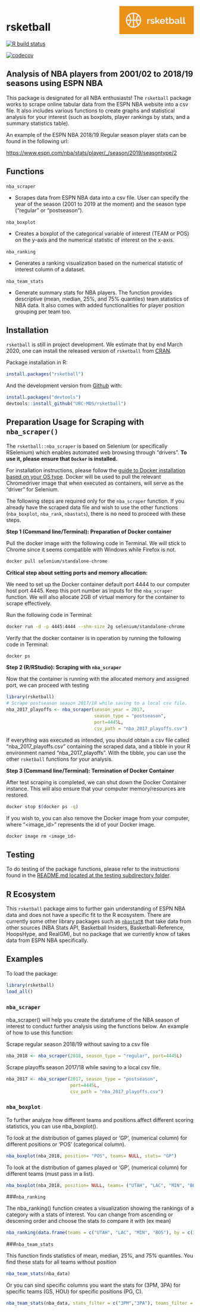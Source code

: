 <!-- README.md is generated from README.Rmd. Please edit that file -->

<img src="imgs/rsketball_logo.JPG" width="200" height="75" align = "right">

rsketball
=========

<!-- badges: start -->

[![R build
status](https://github.com/UBC-MDS/rsketball/workflows/R-CMD-check/badge.svg)](https://github.com/UBC-MDS/rsketball/actions)

[![codecov](https://codecov.io/gh/UBC-MDS/rsketball/branch/master/graph/badge.svg)](https://codecov.io/gh/UBC-MDS/rsketball)
<!-- badges: end -->

Analysis of NBA players from 2001/02 to 2018/19 seasons using ESPN NBA
----------------------------------------------------------------------

This package is designated for all NBA enthusiasts! The `rsketball`
package works to scrape online tabular data from the ESPN NBA website
into a csv file. It also includes various functions to create graphs and
statistical analysis for your interest (such as boxplots, player
rankings by stats, and a summary statistics table).

An example of the ESPN NBA 2018/19 Regular season player stats can be
found in the following url:

<a href="https://www.espn.com/nba/stats/player/_/season/2019/seasontype/2" class="uri">https://www.espn.com/nba/stats/player/_/season/2019/seasontype/2</a>

Functions
---------

`nba_scraper`

-   Scrapes data from ESPN NBA data into a csv file. User can specify
    the year of the season (2001 to 2019 at the moment) and the season
    type (“regular” or “postseason”).

`nba_boxplot`

-   Creates a boxplot of the categorical variable of interest (TEAM or
    POS) on the y-axis and the numerical statistic of interest on the
    x-axis.

`nba_ranking`

-   Generates a ranking visualization based on the numerical statistic
    of interest column of a dataset.

`nba_team_stats`

-   Generate summary stats for NBA players. The function provides
    descriptive (mean, median, 25%, and 75% quantiles) team statistics
    of NBA data. It also comes with added functionalities for player
    position grouping per team too.


Installation
------------

`rsketball` is still in project development. We estimate that by end
March 2020, one can install the released version of `rsketball` from
[CRAN](https://cran.r-project.org/).

Package installation in R:

``` r
install.packages("rsketball")
```

And the development version from [Github](https://github.com/) with:

``` r
install.packages("devtools")
devtools::install_github("UBC-MDS/rsketball")
```

Preparation Usage for Scraping with `nba_scraper()`
---------------------------------------------------

The `rsketball::nba_scraper` is based on Selenium (or specifically
RSelenium) which enables automated web browsing through “drivers”. **To
use it, please ensure that `Docker` is installed.**

For installation instructions, please follow the [guide to Docker
installation based on your OS
type](https://ubc-mds.github.io/resources_pages/installation_instructions/).
Docker will be used to pull the relevant Chromedriver image that when
executed as containers, will serve as the “driver” for Selenium.

The following steps are required only for the `nba_scraper` function. If
you already have the scraped data file and wish to use the other
functions (`nba_boxplot`, `nba_rank`, `nbastats`), there is no need to
proceed with these steps.

**Step 1 (Command line/Terminal): Preparation of Docker container**

Pull the docker image with the following code in Terminal. We will stick
to Chrome since it seems compatible with Windows while Firefox is not.

``` sh
docker pull selenium/standalone-chrome
```

**Critical step about setting ports and memory allocation:**

We need to set up the Docker container default port 4444 to our computer
host port 4445. Keep this port number as inputs for the `nba_scraper`
function. We will also allocate 2GB of virtual memory for the container
to scrape effectively.

Run the following code in Terminal:

``` sh
docker run -d -p 4445:4444 --shm-size 2g selenium/standalone-chrome
```

Verify that the docker container is in operation by running the
following code in Terminal:

``` sh
docker ps 
```

**Step 2 (R/RStudio): Scraping with `nba_scraper`**

Now that the container is running with the allocated memory and assigned
port, we can proceed with testing

``` r
library(rsketball)
# Scrape postseason season 2017/18 while saving to a local csv file.
nba_2017_playoffs <- nba_scraper(season_year = 2017, 
                                 season_type = "postseason",
                                 port=4445L,
                                 csv_path = "nba_2017_playoffs.csv")
```

If everything was executed as intended, you should obtain a csv file
called “nba\_2017\_playoffs.csv” containing the scraped data, and a
tibble in your R environment named “nba\_2017\_playoffs”. With the
tibble, you can use the other `rsketball` functions for your analysis.

**Step 3 (Command line/Terminal): Termination of Docker Container**

After test scraping is completed, we can shut down the Docker Container
instance. This will also ensure that your computer memory/resources are
restored.

``` sh
docker stop $(docker ps -q)
```

If you wish to, you can also remove the Docker image from your computer,
where “<image_id>” represents the id of your Docker image.

``` sh
docker image rm <image_id>
```

Testing
-------

To do testing of the package functions, please refer to the instructions
found in the [README.md located at the testing subdirectory
folder](https://github.com/UBC-MDS/rsketball/blob/master/tests/README.md).

R Ecosystem
-----------

This `rsketball` package aims to further gain understanding of ESPN NBA
data and does not have a specific fit to the R ecosystem. There are
currently some other library packages such as
[`nbastatR`](https://www.rdocumentation.org/packages/nbastatR/versions/0.1.10131)
that take data from other sources (NBA Stats API, Basketball Insiders,
Basketball-Reference, HoopsHype, and RealGM), but no package that we
currently know of takes data from ESPN NBA specifically.

Examples
--------

To load the package:

``` r
library(rsketball)
load_all()
```

### `nba_scraper`

nba\_scraper() will help you create the dataframe of the NBA season of
interest to conduct further analysis using the functions below. An
example of how to use this function:

Scrape regular season 2018/19 without saving to a csv file

``` r
nba_2018 <- nba_scraper(2018, season_type = "regular", port=4445L)
```

Scrape playoffs season 2017/18 while saving to a local csv file.

``` r
nba_2017 <- nba_scraper(2017, season_type = "postseason",
                        port=4445L,
                        csv_path = "nba_2017_playoffs.csv")
```

### `nba_boxplot`

To further analyze how different teams and positions affect different
scoring statistics, you can use nba\_boxplot().

To look at the distribution of games played or ‘GP’, (numerical column)
for different positions or ‘POS’ (categorical column).

``` r
nba_boxplot(nba_2018, position= "POS", teams= NULL, stats= "GP")
```

To look at the distribution of games played or ‘GP’, (numerical column)
for different teams (must pass in a list).

``` r
nba_boxplot(nba_2018, position= NULL, teams= ("UTAH", "LAC", "MIN", "BOS"), stats= "GP")
```

\#\#\#`nba_ranking`

The nba\_ranking() function creates a visualization showing the rankings
of a category with a stats of interest. You can change from ascending or
descening order and choose the stats to compare it with (ex mean)

``` r
nba_ranking(data.frame(teams = c("UTAH", "LAC", "MIN", "BOS"), by = c(3, 2, 1)), teams, by, 2, TRUE, mean)
```

\#\#\#`nba_team_stats`

This function finds statistics of mean, median, 25%, and 75% quantiles.
You find these stats for all teams without position

``` r
nba_team_stats(nba_data)
```

Or you can sind specific columns you want the stats for (3PM, 3PA) for
specific teams (GS, HOU) for specific positions (PG, C).

``` r
nba_team_stats(nba_data, stats_filter = c("3PM","3PA"), teams_filter = c("GSW","HOU"), positions_filter = c("C","PG"))
```
